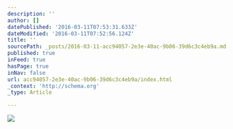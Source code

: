```yaml
---
description: ''
author: []
datePublished: '2016-03-11T07:53:31.633Z'
dateModified: '2016-03-11T07:52:56.124Z'
title: ''
sourcePath: _posts/2016-03-11-acc94057-2e3e-40ac-9b06-39d6c3c4eb9a.md
published: true
inFeed: true
hasPage: true
inNav: false
url: acc94057-2e3e-40ac-9b06-39d6c3c4eb9a/index.html
_context: 'http://schema.org'
_type: Article

---
```

![](https://the-grid-user-content.s3-us-west-2.amazonaws.com/62758dd6-e680-4e48-8dd1-20e83c57e9d9.png)